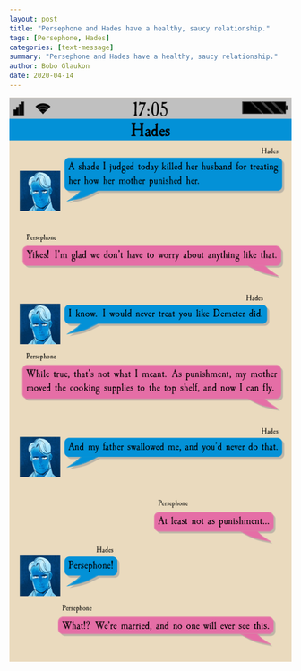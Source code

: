 ```yaml
---
layout: post
title: "Persephone and Hades have a healthy, saucy relationship."
tags: [Persephone, Hades]
categories: [text-message]
summary: "Persephone and Hades have a healthy, saucy relationship."
author: Bobo Glaukon
date: 2020-04-14
---
```


![Persephone and Hades have a healthy, saucy relationship.](/assets/img/punishment.png)



